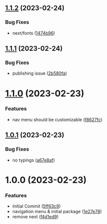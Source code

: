 ## [1.1.2](https://github.com/krshkun/kresco/compare/v1.1.1...v1.1.2) (2023-02-24)


### Bug Fixes

*  next/fonts ([1474b96](https://github.com/krshkun/kresco/commit/1474b9638742b49b9a6dd9a56b82abb513215f27))

## [1.1.1](https://github.com/krshkun/kresco/compare/v1.1.0...v1.1.1) (2023-02-24)


### Bug Fixes

* publishing issue ([2b580fa](https://github.com/krshkun/kresco/commit/2b580fad743e291e01b92e058d1cc9813244ea28))

# [1.1.0](https://github.com/krshkun/kresco/compare/v1.0.1...v1.1.0) (2023-02-23)


### Features

* nav menu should be customizable ([f8627fc](https://github.com/krshkun/kresco/commit/f8627fc17fc2c0bd709f1dbd79daaa5a53d6549e))

## [1.0.1](https://github.com/krshkun/kresco/compare/v1.0.0...v1.0.1) (2023-02-23)


### Bug Fixes

* no typings ([a67e8af](https://github.com/krshkun/kresco/commit/a67e8af0d52a8097bdb703c72a5e38d74bf71e7b))

# 1.0.0 (2023-02-23)


### Features

* Initial Commit ([5ff63c9](https://github.com/krshkun/kresco/commit/5ff63c938c66f0ecd9a4294fed6edee31073061f))
* navigation menu & initial package ([1e27e78](https://github.com/krshkun/kresco/commit/1e27e787c0c4cc1e3a049f135b2ef8e603fca070))
* remove next ([f4d1ed9](https://github.com/krshkun/kresco/commit/f4d1ed944483b2c5b8c9e3c4330c68aca6e378d2))
